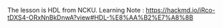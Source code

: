 The lesson is HDL from NCKU.
Learning Note : https://hackmd.io/iRco-tDXS4-ORxNnBkDnwA?view#HDL-%E8%AA%B2%E7%A8%8B
